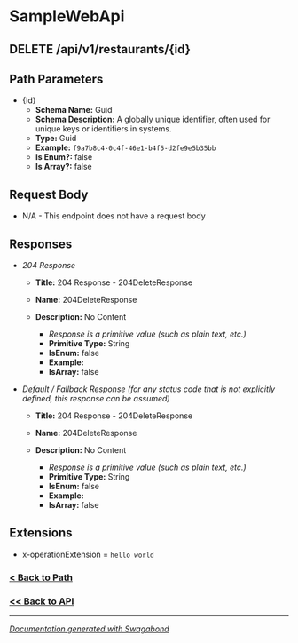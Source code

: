
# SampleWebApi

## DELETE /api/v1/restaurants/{id}



## Path Parameters

* {Id} 
    * **Schema Name:** Guid 
    * **Schema Description:**  A globally unique identifier, often used for unique keys or identifiers in systems.
    * **Type:** Guid
    * **Example:** `f9a7b8c4-0c4f-46e1-b4f5-d2fe9e5b35bb`
    * **Is Enum?:** false
    * **Is Array?:** false









## Request Body

* N/A - This endpoint does not have a request body


## Responses

* *204 Response*
    * **Title:** 204 Response - 204DeleteResponse
    * **Name:** 204DeleteResponse
    * **Description:** No Content
     
        * *Response is a primitive value (such as plain text, etc.)*
        * **Primitive Type:** String
        * **IsEnum:** false
        * **Example:** 
        * **IsArray:** false
         

* *Default / Fallback Response (for any status code that is not explicitly defined, this response can be assumed)*
    * **Title:** 204 Response - 204DeleteResponse
    * **Name:** 204DeleteResponse
    * **Description:** No Content
     
        * *Response is a primitive value (such as plain text, etc.)*
        * **Primitive Type:** String
        * **IsEnum:** false
        * **Example:** 
        * **IsArray:** false
         


## Extensions
* x-operationExtension = `hello world`





### [< Back to Path](../Paths/Apiv1Restaurantsid.md)
### [<< Back to API](../SampleWebApi.Readme.md)

*** 

*[Documentation generated with Swagabond](https://github.com/jordanbleu/swagabond)*

